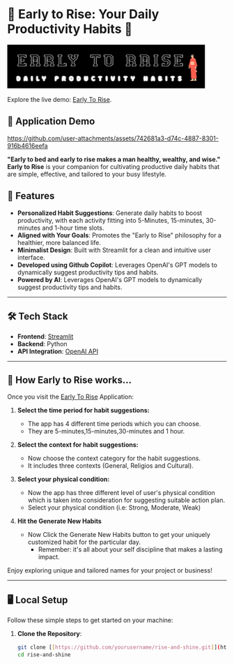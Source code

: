 # 🌅 Early to Rise: Your Daily Productivity Habits 🌟

![Logo](logo.png)

Explore the live demo: [Early To Rise](https://early-to-rise.streamlit.app//).

## 🚀 Application Demo

https://github.com/user-attachments/assets/742681a3-d74c-4887-8301-916b4616eefa


**"Early to bed and early to rise makes a man healthy, wealthy, and wise."**  
**Early to Rise** is your companion for cultivating productive daily habits that are simple, effective, and tailored to your busy lifestyle.  

## 🚀 Features  

- **Personalized Habit Suggestions**: Generate daily habits to boost productivity, with each activity fitting into 5-Minutes, 15-minutes, 30-minutes and 1-hour time slots.  
- **Aligned with Your Goals**: Promotes the "Early to Rise" philosophy for a healthier, more balanced life.  
- **Minimalist Design**: Built with Streamlit for a clean and intuitive user interface.
- **Developed using Github Copilot**: Leverages OpenAI's GPT models to dynamically suggest productivity tips and habits.
- **Powered by AI**: Leverages OpenAI's GPT models to dynamically suggest productivity tips and habits.  

---

## 🛠️ Tech Stack  

- **Frontend**: [Streamlit](https://streamlit.io)  
- **Backend**: Python  
- **API Integration**: [OpenAI API](https://platform.openai.com/)  

---

## 🎯 How Early to Rise works...

Once you visit the [Early To Rise](https://early-to-rise.streamlit.app//) Application:

1. **Select the time period for habit suggestions:**
   - The app has 4 different time periods which you can choose.
   - They are 5-minutes,15-minutes,30-minutes and 1 hour.

2. **Select the context for habit suggestions:**
   - Now choose the context category for the habit suggestions.
   - It includes three contexts (General, Religios and Cultural).

3. **Select your physical condition:**
   - Now the app has three different level of user's physical condition which is taken into consideration for suggesting suitable action plan.
   - Select your physical condition (i.e: Strong, Moderate, Weak)

4. **Hit the Generate New Habits**
   - Now Click the Generate New Habits button to get your uniquely customized habit for the particular day.
     - Remember: it's all about your self discipline that makes a lasting impact.
       
Enjoy exploring unique and tailored names for your project or business!

---

## 🖥️ Local Setup  

Follow these simple steps to get started on your machine:  

1. **Clone the Repository**:  
   ```bash
   git clone [[https://github.com/yourusername/rise-and-shine.git]](https://github.com/mohamednizzad/early-to-rise.git)
   cd rise-and-shine
